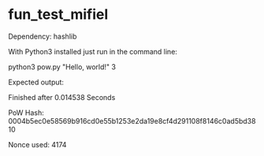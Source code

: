 # fun_test_mifiel

Dependency:
hashlib

With Python3 installed just run in the command line:

python3 pow.py "Hello, world\!" 3

Expected output:

Finished after 0.014538 Seconds

PoW Hash: 0004b5ec0e58569b916cd0e55b1253e2da19e8cf4d291108f8146c0ad5bd3810

Nonce used: 4174

